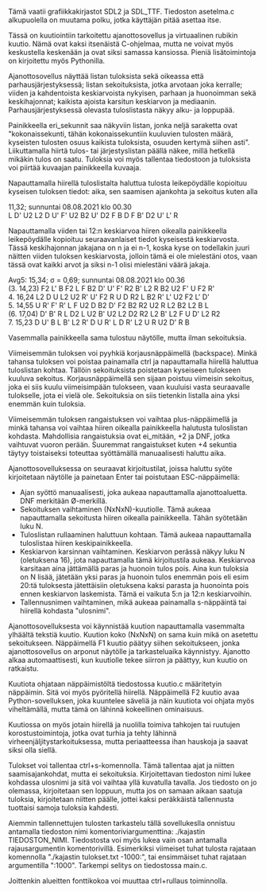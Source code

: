 Tämä vaatii grafiikkakirjastot SDL2 ja SDL_TTF. Tiedoston asetelma.c alkupuolella on muutama polku, jotka käyttäjän pitää asettaa itse.

Tässä on kuutiointiin tarkoitettu ajanottosovellus ja virtuaalinen rubikin kuutio. Nämä ovat kaksi itsenäistä C-ohjelmaa, mutta ne voivat myös keskustella keskenään ja ovat siksi samassa kansiossa. Pieniä lisätoimintoja on kirjoitettu myös Pythonilla.

Ajanottosovellus näyttää listan tuloksista sekä oikeassa että parhausjärjestyksessä; listan sekoituksista, jotka arvotaan joka kerralle; viiden ja kahdentoista keskiarvoista nykyisen, parhaan ja huonoimman sekä keskihajonnat; kaikista ajoista karsitun keskiarvon ja mediaanin. Parhausjärjestyksessä olevasta tuloslistasta näkyy alku- ja loppupää.

Painikkeella eri_sekunnit saa näkyviin listan, jonka neljä saraketta ovat "kokonaissekunti, tähän kokonaissekuntiin kuuluvien tulosten määrä, kyseisten tulosten osuus kaikista tuloksista, osuuden kertymä siihen asti". Liikuttamalla hiirtä tulos- tai järjestyslistan päällä näkee, millä hetkellä mikäkin tulos on saatu. Tuloksia voi myös tallentaa tiedostoon ja tuloksista voi piirtää kuvaajan painikkeella kuvaaja.

Napauttamalla hiirellä tuloslistalta haluttua tulosta leikepöydälle kopioituu kyseisen tuloksen tiedot: aika, sen saamisen ajankohta ja sekoitus kuten alla

11,32; sunnuntai 08.08.2021 klo 00.30  
L  D' U2 L2 D  U' F' U2 B2 U' D2 F  B  D  F  B' D2 U' L' R  

Napauttamalla viiden tai 12:n keskiarvoa hiiren oikealla painikkeella leikepöydälle kopioituu seuraavanlaiset tiedot kyseisestä keskiarvosta. Tässä keskihajonnan jakajana on n ja ei n-1, koska kyse on todellakin juuri näitten viiden tuloksen keskiarvosta, jolloin tämä ei ole mielestäni otos, vaan tässä ovat kaikki arvot ja siksi n-1 olisi mielestäni väärä jakaja.

Avg5: 15,34; σ = 0,69; sunnuntai 08.08.2021 klo 00.36  
(3. 14,23)   F2 L' B  F2 L  F  B2 D' U' F' R2 B' L2 R  B2 U2 F' U  F2 R'  
 4. 16,24   L2 D  U  L2 U2 R' U' F2 R  U  D  R2 L  B2 R' L' U2 F2 L' D'  
 5. 14,55   U  R' F' R' L  F  U2 D  B2 D' F2 B2 R2 U2 R  L2 B2 L2 B  L   
(6. 17,04)   D' B' R  L  D2 L  U2 B' U2 L2 D2 R2 L2 B' L2 F  U  D' L2 R2  
 7. 15,23   D  U' B  L  B' L2 R' D  U  R' L  D  R' L2 U  R  U2 D' R  B
 
Vasemmalla painikkeella sama tulostuu näytölle, mutta ilman sekoituksia.

Viimeisemmän tuloksen voi pyyhkiä korjausnäppäimellä (backspace). Minkä tahansa tuloksen voi poistaa painamalla ctrl ja napauttamalla hiirellä haluttua tuloslistan kohtaa. Tällöin sekoituksista poistetaan kyseiseen tulokseen kuuluva sekoitus. Korjausnäppäimellä sen sijaan poistuu viimeisin sekoitus, joka ei siis kuulu viimeisimpään tulokseen, vaan kuuluisi vasta seuraavalle tulokselle, jota ei vielä ole. Sekoituksia on siis tietenkin listalla aina yksi enemmän kuin tuloksia.

Viimeisemmän tuloksen rangaistuksen voi vaihtaa plus-näppäimellä ja minkä tahansa voi vaihtaa hiiren oikealla painikkeella halutusta tuloslistan kohdasta. Mahdollisia rangaistuksia ovat ei_mitään, +2 ja DNF, jotka vaihtuvat vuoron perään. Suuremmat rangaistukset kuten +4 sekuntia täytyy toistaiseksi toteuttaa syöttämällä manuaalisesti haluttu aika.

Ajanottosovelluksessa on seuraavat kirjoitustilat, joissa haluttu syöte kirjoitetaan näytölle ja painetaan Enter tai poistutaan ESC-näppäimellä:
- Ajan syöttö manuaalisesti, joka aukeaa napauttamalla ajanottoaluetta. DNF merkitään Ø-merkillä.
- Sekoituksen vaihtaminen (NxNxN)-kuutiolle. Tämä aukeaa napauttamalla sekoitusta hiiren oikealla painikkeella. Tähän syötetään luku N.
- Tuloslistan rullaaminen haluttuun kohtaan. Tämä aukeaa napauttamalla tuloslistaa hiiren keskipainikkeella.
- Keskiarvon karsinnan vaihtaminen. Keskiarvon perässä näkyy luku N (oletuksena 16), jota napauttamalla tämä kirjoitustila aukeaa. Keskiarvoa karsitaan aina jättämällä paras ja huonoin tulos pois. Aina kun tuloksia on N lisää, jätetään yksi paras ja huonoin tulos enemmän pois eli esim 20:tä tuloksesta jätettäisiin oletuksena kaksi parasta ja huonointa pois ennen keskiarvon laskemista. Tämä ei vaikuta 5:n ja 12:n keskiarvoihin.
- Tallennusnimen vaihtaminen, mikä aukeaa painamalla s-näppäintä tai hiirellä kohdasta "ulosnimi".

Ajanottosovelluksesta voi käynnistää kuution napauttamalla vasemmalta ylhäältä tekstiä kuutio. Kuution koko (NxNxN) on sama kuin mikä on asetettu sekoitukseen.
Näppäimellä F1 kuutio päätyy siihen sekoitukseen, jonka ajanottosovellus on arponut näytölle ja tarkasteluaika käynnistyy. Ajanotto alkaa automaattisesti, kun kuutiolle tekee siirron ja päättyy, kun kuutio on ratkaistu.

Kuutiota ohjataan näppäimistöltä tiedostossa kuutio.c määritetyin näppäimin. Sitä voi myös pyöritellä hiirellä. Näppäimellä F2 kuutio avaa Python-sovelluksen, joka kuuntelee säveliä ja näin kuutiota voi ohjata myös viheltämällä, mutta tämä on lähinnä kokeellinen ominaisuus.

Kuutiossa on myös jotain hiirellä ja nuolilla toimiva tahkojen tai ruutujen korostustoimintoja, jotka ovat turhia ja tehty lähinnä virheenjäljitystarkoituksessa, mutta periaatteessa ihan hauskoja ja saavat siksi olla siellä.

Tulokset voi tallentaa ctrl+s-komennolla. Tämä tallentaa ajat ja niitten saamisajankohdat, mutta ei sekoituksia. Kirjoitettavan tiedoston nimi lukee kohdassa ulosnimi ja sitä voi vaihtaa yllä kuvatulla tavalla. Jos tiedosto on jo olemassa, kirjoitetaan sen loppuun, mutta jos on samaan aikaan saatuja tuloksia, kirjoitetaan niitten päälle, jottei kaksi peräkkäistä tallennusta tuottaisi samoja tuloksia kahdesti.

Aiemmin tallennettujen tulosten tarkastelu tällä sovellukeslla onnistuu antamalla tiedoston nimi komentoriviargumenttina: ./kajastin TIEDOSTON_NIMI. Tiedostosta voi myös lukea vain osan antamalla rajausargumentin komentorivillä. Esimerkiksi viimeiset tuhat tulosta rajataan komennolla "./kajastin tulokset.txt -1000:", tai ensimmäiset tuhat rajataan argumentilla ":1000". Tarkempi selitys on tiedostossa main.c.

Joittenkin alueitten fonttikokoa voi muuttaa ctrl+rullaus toiminnolla.
